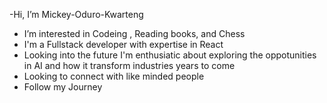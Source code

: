  -Hi, I’m Mickey-Oduro-Kwarteng
- I’m interested in Codeing , Reading books, and Chess
- I'm a Fullstack developer with expertise in React
- Looking into the future I'm enthusiatic about exploring the oppotunities in AI and how it transform industries years to come
- Looking to connect with like minded people
- Follow my Journey
